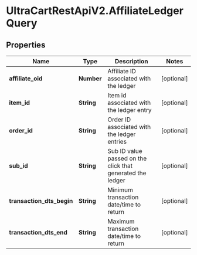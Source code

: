 # UltraCartRestApiV2.AffiliateLedgerQuery

## Properties

Name | Type | Description | Notes
------------ | ------------- | ------------- | -------------
**affiliate_oid** | **Number** | Affiliate ID associated with the ledger | [optional] 
**item_id** | **String** | Item id associated with the ledger entry | [optional] 
**order_id** | **String** | Order ID associated with the ledger entries | [optional] 
**sub_id** | **String** | Sub ID value passed on the click that generated the ledger | [optional] 
**transaction_dts_begin** | **String** | Minimum transaction date/time to return | [optional] 
**transaction_dts_end** | **String** | Maximum transaction date/time to return | [optional] 


